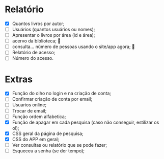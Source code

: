 # Relatório
- [x] Quantos livros por autor;
- [ ] Usuários (quantos usuários ou nomes);
- [ ] Apresentar o livros por área (id e área);
- [ ] acervo da biblioteca; 📝
- [ ] consulta... número de pessoas usando o site/app agora; 📝
- [ ] Relatório de acesso;
- [ ] Número do acesso.

##

# Extras
- [x] Função do olho no login e na criação de conta; 
- [ ] Confirmar criação de conta por email;
- [ ] Usuarios online;
- [ ] Trocar de email;
- [ ] Função ordem alfabetica;
- [x] Função de apagar em cada pesquisa (caso não conseguir, estilizar os ol); 
- [x] CSS geral da página de pesquisa; 
- [x] CSS do APP em geral; 
- [ ] Ver consultas ou relatório que se pode fazer;
- [ ] Esqueceu a senha (se der tempo);
